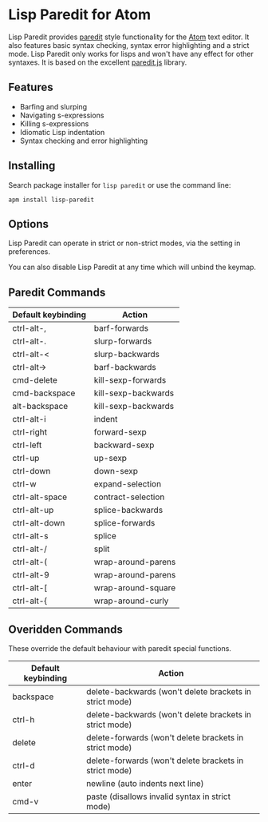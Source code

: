 # Lisp Paredit for Atom

Lisp Paredit provides [paredit](http://danmidwood.com/content/2014/11/21/animated-paredit.html) style
functionality for the [Atom](http://atom.io) text editor. It also features basic
syntax checking, syntax error highlighting and a strict mode.
Lisp Paredit only works for lisps and won't have any effect for other syntaxes. It is
based on the excellent [paredit.js](http://robert.kra.hn/projects/paredit-js) library.

## Features
 - Barfing and slurping
 - Navigating s-expressions
 - Killing s-expressions
 - Idiomatic Lisp indentation
 - Syntax checking and error highlighting

## Installing
Search package installer for `lisp paredit` or use the command line:

`apm install lisp-paredit`

## Options
Lisp Paredit can operate in strict or non-strict modes, via the setting in preferences.

You can also disable Lisp Paredit at any time which will unbind the keymap.

## Paredit Commands
Default keybinding | Action
------------------ | ------
ctrl-alt-,         | barf-forwards
ctrl-alt-.         | slurp-forwards
ctrl-alt-<         | slurp-backwards
ctrl-alt->         | barf-backwards
cmd-delete         | kill-sexp-forwards
cmd-backspace      | kill-sexp-backwards
alt-backspace      | kill-sexp-backwards
ctrl-alt-i         | indent
ctrl-right         | forward-sexp
ctrl-left          | backward-sexp
ctrl-up            | up-sexp
ctrl-down          | down-sexp
ctrl-w             | expand-selection
ctrl-alt-space     | contract-selection
ctrl-alt-up        | splice-backwards
ctrl-alt-down      | splice-forwards
ctrl-alt-s         | splice
ctrl-alt-/         | split
ctrl-alt-(         | wrap-around-parens
ctrl-alt-9         | wrap-around-parens
ctrl-alt-[         | wrap-around-square
ctrl-alt-{         | wrap-around-curly


## Overidden Commands
These override the default behaviour with paredit special functions.

Default keybinding | Action
------------------ | ------
backspace          | delete-backwards (won't delete brackets in strict mode)
ctrl-h             | delete-backwards (won't delete brackets in strict mode)
delete             | delete-forwards (won't delete brackets in strict mode)
ctrl-d             | delete-forwards (won't delete brackets in strict mode)
enter              | newline (auto indents next line)
cmd-v              | paste (disallows invalid syntax in strict mode)
